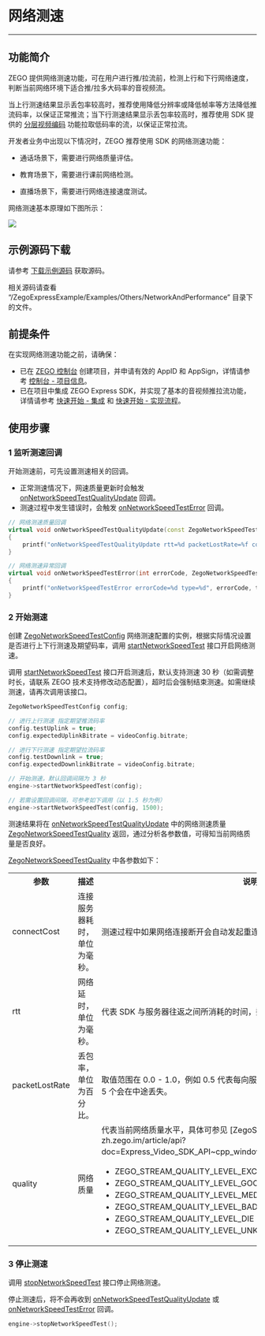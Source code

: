 # 网络测速

- - -

## 功能简介

ZEGO 提供网络测速功能，可在用户进行推/拉流前，检测上行和下行网络速度，判断当前网络环境下适合推/拉多大码率的音视频流。


当上行测速结果显示丢包率较高时，推荐使用降低分辨率或降低帧率等方法降低推流码率，以保证正常推流；当下行测速结果显示丢包率较高时，推荐使用 SDK 提供的 [分层视频编码](https://doc-zh.zego.im/article/4433) 功能拉取低码率的流，以保证正常拉流。

开发者业务中出现以下情况时，ZEGO 推荐使用 SDK 的网络测速功能：

- 通话场景下，需要进行网络质量评估。

- 教育场景下，需要进行课前网络检测。

- 直播场景下，需要进行网络连接速度测试。


网络测速基本原理如下图所示：

<Frame width="512" height="auto" caption="">
  <img src="https://doc-media.zego.im/sdk-doc/Pics/Common/ZegoExpressEngine/Network_speed_test.png" />
</Frame>


## 示例源码下载

请参考 [下载示例源码](https://doc-zh.zego.im/article/3128) 获取源码。

相关源码请查看 “/ZegoExpressExample/Examples/Others/NetworkAndPerformance” 目录下的文件。

## 前提条件

在实现网络测速功能之前，请确保：

- 已在 [ZEGO 控制台](https://console.zego.im) 创建项目，并申请有效的 AppID 和 AppSign，详情请参考 [控制台 - 项目信息](/console/project-info)。
- 已在项目中集成 ZEGO Express SDK，并实现了基本的音视频推拉流功能，详情请参考 [快速开始 - 集成](https://doc-zh.zego.im/article/197) 和 [快速开始 - 实现流程](https://doc-zh.zego.im/article/7633)。



## 使用步骤

### 1 监听测速回调

开始测速前，可先设置测速相关的回调。

- 正常测速情况下，网速质量更新时会触发 [onNetworkSpeedTestQualityUpdate](https://doc-zh.zego.im/article/api?doc=Express_Video_SDK_API~cpp_windows~class~IZegoEventHandler#on-network-speed-test-quality-update) 回调。
- 测速过程中发生错误时，会触发 [onNetworkSpeedTestError](https://doc-zh.zego.im/article/api?doc=Express_Video_SDK_API~cpp_windows~class~IZegoEventHandler#on-network-speed-test-error) 回调。

```cpp
// 网络测速质量回调
virtual void onNetworkSpeedTestQualityUpdate(const ZegoNetworkSpeedTestQuality& quality, ZegoNetworkSpeedTestType type)
{
    printf("onNetworkSpeedTestQualityUpdate rtt=%d packetLostRate=%f connectCost=%d type=%d", quality.rtt, quality.packetLostRate, quality.connectCost, type);
}

// 网络测速异常回调
virtual void onNetworkSpeedTestError(int errorCode, ZegoNetworkSpeedTestType type)
{
    printf("onNetworkSpeedTestError errorCode=%d type=%d", errorCode, type);
}
```

### 2 开始测速

创建 [ZegoNetworkSpeedTestConfig](https://doc-zh.zego.im/article/api?doc=Express_Video_SDK_API~cpp_windows~struct~ZegoNetworkSpeedTestConfig) 网络测速配置的实例，根据实际情况设置是否进行上下行测速及期望码率，调用 [startNetworkSpeedTest](https://doc-zh.zego.im/article/api?doc=Express_Video_SDK_API~cpp_windows~class~IZegoExpressEngine#start-network-speed-test) 接口开启网络测速。

<Note title="说明">



调用 [startNetworkSpeedTest](https://doc-zh.zego.im/article/api?doc=Express_Video_SDK_API~cpp_windows~class~IZegoExpressEngine#start-network-speed-test) 接口开启测速后，默认支持测速 30 秒（如需调整时长，请联系 ZEGO 技术支持修改动态配置），超时后会强制结束测速。如需继续测速，请再次调用该接口。
</Note>



```cpp
ZegoNetworkSpeedTestConfig config;

// 进行上行测速 指定期望推流码率
config.testUplink = true;
config.expectedUplinkBitrate = videoConfig.bitrate;

// 进行下行测速 指定期望拉流码率
config.testDownlink = true;
config.expectedDownlinkBitrate = videoConfig.bitrate;

// 开始测速，默认回调间隔为 3 秒
engine->startNetworkSpeedTest(config);

// 若需设置回调间隔，可参考如下调用（以 1.5 秒为例）
engine->startNetworkSpeedTest(config, 1500);
```


测速结果将在 [onNetworkSpeedTestQualityUpdate](https://doc-zh.zego.im/article/api?doc=Express_Video_SDK_API~cpp_windows~class~IZegoEventHandler#on-network-speed-test-quality-update) 中的网络测速质量 [ZegoNetworkSpeedTestQuality](https://doc-zh.zego.im/article/api?doc=Express_Video_SDK_API~cpp_windows~struct~ZegoNetworkSpeedTestQuality) 返回，通过分析各参数值，可得知当前网络质量是否良好。

[ZegoNetworkSpeedTestQuality](https://doc-zh.zego.im/article/api?doc=Express_Video_SDK_API~cpp_windows~struct~ZegoNetworkSpeedTestQuality) 中各参数如下：

<table>

<tbody><tr>
<th>参数</th>
<th>描述</th>
<th>说明</th>
</tr>
<tr>
<td>connectCost</td>
<td>连接服务器耗时，单位为毫秒。</td>
<td>测速过程中如果网络连接断开会自动发起重连，此变量会相应更新，数值越小越好。</td>
</tr>
<tr>
<td>rtt</td>
<td>网络延时，单位为毫秒。</td>
<td>代表 SDK 与服务器往返之间所消耗的时间，数值越小越好。</td>
</tr>
<tr>
<td>packetLostRate</td>
<td>丢包率，单位为百分比。</td>
<td>取值范围在 0.0 - 1.0，例如 0.5 代表每向服务器发送的 10 个数据包中，可能有其中 5 个会在中途丢失。</td>
</tr>
<tr>
<td>
quality
</td>
<td>
网络质量
</td>
<td>
代表当前网络质量水平，具体可参见 [ZegoStreamQualityLevel](https://doc-zh.zego.im/article/api?doc=Express_Video_SDK_API~cpp_windows~enum~ZegoStreamQualityLevel)。
<ul>
<li>ZEGO_STREAM_QUALITY_LEVEL_EXCELLENT：质量极好。</li>
<li>ZEGO_STREAM_QUALITY_LEVEL_GOOD：质量好。</li>
<li>ZEGO_STREAM_QUALITY_LEVEL_MEDIUM：质量正常。</li>
<li>ZEGO_STREAM_QUALITY_LEVEL_BAD：质量差。</li>
<li>ZEGO_STREAM_QUALITY_LEVEL_DIE：质量异常。</li>
<li>ZEGO_STREAM_QUALITY_LEVEL_UNKNOWN：质量未知。</li>
</ul>
</td>
</tr>
</tbody></table>


### 3 停止测速

调用 [stopNetworkSpeedTest](https://doc-zh.zego.im/article/api?doc=Express_Video_SDK_API~cpp_windows~class~IZegoExpressEngine#stop-network-speed-test) 接口停止网络测速。

停止测速后，将不会再收到 [onNetworkSpeedTestQualityUpdate](https://doc-zh.zego.im/article/api?doc=Express_Video_SDK_API~cpp_windows~class~IZegoEventHandler#on-network-speed-test-quality-update) 或 [onNetworkSpeedTestError](https://doc-zh.zego.im/article/api?doc=Express_Video_SDK_API~cpp_windows~class~IZegoEventHandler#on-network-speed-test-error) 回调。

```cpp
engine->stopNetworkSpeedTest();
```
